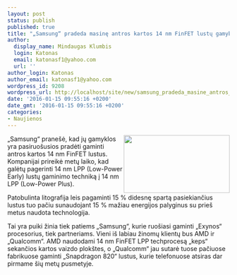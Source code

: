 ```yaml
---
layout: post
status: publish
published: true
title: "„Samsung“ pradeda masinę antros kartos 14 nm FinFET lustų gamybą"
author:
  display_name: Mindaugas Klumbis
  login: Katonas
  email: katonasf1@yahoo.com
  url: ''
author_login: Katonas
author_email: katonasf1@yahoo.com
wordpress_id: 9208
wordpress_url: http://localhost/site/new/samsung_pradeda_masine_antros_kartos_14_nm_finfet_lustu_gamyba/
date: '2016-01-15 09:55:16 +0200'
date_gmt: '2016-01-15 09:55:16 +0200'
categories:
- Naujienos
---
```

<p>
	<a href="http://technews.lt/userfiles/Samsung_Analyst_Day_13_3D_FinFET_14_nm.png"><img alt="" src="http://technews.lt/userfiles/Samsung_Analyst_Day_13_3D_FinFET_14_nm.png" style="width: 240px; height: 131px; float: right;" /></a>&bdquo;Samsung&ldquo; prane&scaron;ė, kad jų gamyklos yra pasiruo&scaron;usios pradėti gaminti antros kartos 14 nm FinFET lustus. Kompanijai prireikė metų laiko, kad galėtų pagerinti 14 nm LPP (Low-Power Early) lustų gaminimo techniką į 14 nm LPP (Low-Power Plus).</p>
<p>
	Patobulinta litografija leis pagaminti 15 % didesnę spartą pasiekiančius lustus tuo pačiu sunaudojant 15 % mažiau energijos palyginus su prie&scaron; metus naudota technologija.</p>
<p>
	Tai yra puiki žinia tiek patiems &bdquo;Samsung&ldquo;, kurie ruo&scaron;iasi gaminti &bdquo;Exynos&ldquo; procesorius, tiek partneriams. Vieni i&scaron; labiau žinomų klientų bus AMD ir &bdquo;Qualcomm&ldquo;. AMD naudodami 14 nm FinFET LPP techprocesą &bdquo;keps&ldquo; sekančios kartos vaizdo plok&scaron;tes, o &bdquo;Qualcomm&ldquo; jau sutarė tuose pačiuose fabrikuose gaminti &bdquo;Snapdragon 820&ldquo; lustus, kurie telefonuose atsiras dar pirmame &scaron;ių metų pusmetyje.</p>
